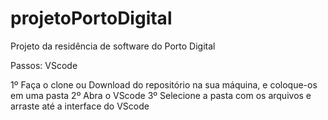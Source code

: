 # projetoPortoDigital
Projeto da residência de software do Porto Digital

Passos: VScode

1º Faça o clone ou Download do repositório na sua máquina, e coloque-os em uma pasta 
2º Abra o VScode
3º Selecione a pasta com os arquivos e arraste até a interface do VScode



